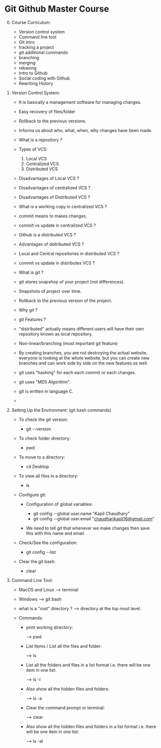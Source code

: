 # Git Github Master Course

0. Course Curriculum:

    - Version control system
    - Command line tool
    - Git intro
    - tracking a project
    - git additional commands
    - branching
    - merging
    - rebasing
    - Intro to Github
    - Social coding with Github
    - Rewriting History

1. Version Control System:

    - It is basically a management software for managing changes.

    - Easy recovery of files/folder

    - Rollback to the previous versions.

    - Informs us about who, what, when, why changes have been made.

    - What is a repository ?

    - Types of VCS:

        1. Local VCS
        2. Centralized VCS
        3. Distributed VCS
    
    - Disadvantages of Local VCS ?

    - Disadvantages of centralized VCS ?

    - Disadvantages of Distributed VCS ?

    - What is a working copy in centralized VCS ?

    - commit means to makes changes.

    - commit vs update in centralized VCS ?

    - Github is a distributed VCS ?

    - Advantages of dsitributed VCS ?

    - Local and Central repositories in distributed VCS ?

    - commit vs update in distributes VCS ?

    - What is git ?

    - git stores snapshop of your project (not differences).

    - Snapshots of project over time.

    - Rollback to the previous version of the project.

    - Why git ?

    - git Features ?

    - "distributed" actually means different users will have their own repository known as local repository.

    - Non-linear/branching (most important git feature)

    - By creating branches, you are not destroying the actual website, everyone is looking at the whole website, but you can create new branches and can work side by side on the new features as well.

    - git uses "hashing" for each each commit or each changes. 

    - git uses "MD5 Algorithm". 

    - git is written in language C.

    - 

2. Setting Up the Environment: (git bash commands)

    - To check the git version:

        - git --version

    - To check folder directory:

        - pwd
    
    - To move to a directory:

        - cd Desktop
    
    - To view all files in a directory:

        - ls
    
    - Configure git:

        - Configuration of global variables:

            - git config --global user.name "Kapil Chaudhary"
            - git config --global user.email "chaudharikapil16@gmail.com"
        
        - We need to tell git that whenever we make changes then save this with this name and email.
    
    - Check/See the configuration:

        - git config --list
    
    - Clear the git bash:

        - clear

3. Command Line Tool:

    - MacOS and Linux --> terminal

    - Windows --> git bash

    - what is a "root" directory ? --> directory at the top most level.

    - Commands:
    
        - print working directory:
        
            --> pwd
        
        - List Items / List all the files and folder:

            --> ls
        
        - List all the folders and files in a list format i.e. there will be one item in one list:

            --> ls -l
        
        - Also show all the hidden files and folders:

            --> ls -a
        
        - Clear the command prompt or terminal:

            --> clear
        
        - Also show all the hidden files and folders in a list format i.e. there will be one item in one list:

            --> ls -al


